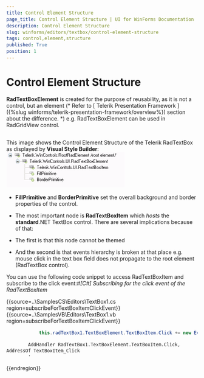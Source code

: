 ```yaml
---
title: Control Element Structure
page_title: Control Element Structure | UI for WinForms Documentation
description: Control Element Structure
slug: winforms/editors/textbox/control-element-structure
tags: control,element,structure
published: True
position: 1
---
```


# Control Element Structure



__RadTextBoxElement__ is created for the purpose of reusability, as it is not a control,
        but an element (*
          Refer to [
            Telerik Presentation
            Framework
          ]({%slug winforms/telerik-presentation-framework/overview%}) section about the difference.
        *) e.g. RadTextBoxElement can be used in RadGridView control.
      

## 

This image shows the Control Element Structure of the Telerik RadTextBox as displayed by __Visual Style Builder__:
        ![editors-textbox-control-element-structure 001](images/editors-textbox-control-element-structure001.png)

* __FillPrimitive__ and __BorderPrimitive__ set the overall background and border properties of the control.
            

* The most important node is __RadTextBoxItem__ which *hosts* the
              __standard__.NET TextBox control. There are several implications because of that:
            

* The first is that this node cannot be themed

* And the second is that events hierarchy is broken at that place e.g.
                  mouse click in the text box field does not propagate to the root element (RadTextBox control).
                

You can use the following code snippet to access RadTextBoxItem and subscribe to the click event:#_[C#] Subscribing for the click event of the RadTextBoxItem_

	



{{source=..\SamplesCS\Editors\TextBox1.cs region=subscribeForTextBoxItemClickEvent}} 
{{source=..\SamplesVB\Editors\TextBox1.vb region=subscribeForTextBoxItemClickEvent}} 

````C#
            this.radTextBox1.TextBoxElement.TextBoxItem.Click += new EventHandler(TextBoxItem_Click);
````
````VB.NET
        AddHandler RadTextBox1.TextBoxElement.TextBoxItem.Click, AddressOf TextBoxItem_Click
        '
````

{{endregion}} 



